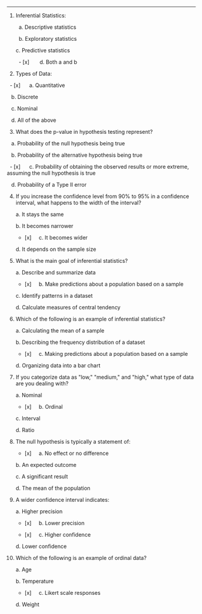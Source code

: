 ***

1. Inferential Statistics:
	
	  a. Descriptive statistics
	
	  b. Exploratory statistics
	
    c. Predictive statistics
	
	  - [x]    	  d. Both a and b

2. Types of Data:

     - [x]      a. Quantitative

   b. Discrete

   c. Nominal

   d. All of the above

  

3. What does the p-value in hypothesis testing represent?

   a. Probability of the null hypothesis being true

   b. Probability of the alternative hypothesis being true

     - [x]      c. Probability of obtaining the observed results or more extreme, assuming the null hypothesis is true

   d. Probability of a Type II error

  

4. If you increase the confidence level from 90% to 95% in a confidence interval, what happens to the width of the interval?

	 a. It stays the same
	
	b. It becomes narrower
	
    - [x]    		c. It becomes wider
	
	 d. It depends on the sample size

  

5. What is the main goal of inferential statistics?

	a. Describe and summarize data
	
    - [x]    	b. Make predictions about a population based on a sample
	
	c. Identify patterns in a dataset
	
	d. Calculate measures of central tendency

  

6. Which of the following is an example of inferential statistics?

	a. Calculating the mean of a sample
	
	b. Describing the frequency distribution of a dataset
	
    - [x]    	c. Making predictions about a population based on a sample
	
	d. Organizing data into a bar chart

  

7. If you categorize data as "low," "medium," and "high," what type of data are you dealing with?

	a. Nominal
	
    - [x]    	b. Ordinal
	
	c. Interval
	
	d. Ratio

  

8. The null hypothesis is typically a statement of:

    - [x]    	a. No effect or no difference
	
	b. An expected outcome
	
	c. A significant result
	
	d. The mean of the population

  

9. A wider confidence interval indicates:

	a. Higher precision
	
    - [x]    	b. Lower precision
	
    - [x]    	c. Higher confidence
	
	d. Lower confidence

  

10. Which of the following is an example of ordinal data?

	a. Age
	
	b. Temperature
	
    - [x]    		c. Likert scale responses
	
	d. Weight
